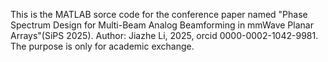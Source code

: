 This is the MATLAB sorce code for the conference paper named "Phase Spectrum Design for Multi-Beam Analog Beamforming in mmWave Planar Arrays"(SiPS 2025).
Author: Jiazhe Li, 2025, orcid 0000-0002-1042-9981.
The purpose is only for academic exchange.
